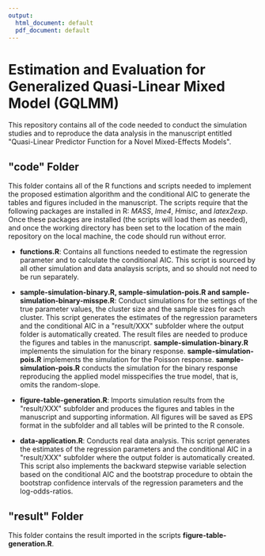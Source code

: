 ```yaml
---
output:
  html_document: default
  pdf_document: default
---
```

# Estimation and Evaluation for Generalized Quasi-Linear Mixed Model (GQLMM)

This repository contains all of the code needed to conduct the simulation studies and to reproduce the data analysis in the manuscript entitled "Quasi-Linear Predictor Function for a Novel Mixed-Effects Models".

## "code" Folder

This folder contains all of the R functions and scripts needed to implement the proposed estimation algorithm and the conditional AIC to generate the tables and figures included in the manuscript. 
The scripts require that the following packages are installed in R: *MASS*, *lme4*, *Hmisc*, and *latex2exp*. 
Once these packages are installed (the scripts will load them as needed), and once the working directory has been set to the location of the main repository on the local machine, the code should run without error. 

+ **functions.R**: Contains all functions needed to estimate the regression parameter and to calculate the conditional AIC. 
This script is sourced by all other simulation and data analaysis scripts, and so should not need to be run separately.

+ **sample-simulation-binary.R, sample-simulation-pois.R and sample-simulation-binary-misspe.R**:  Conduct simulations for the settings of the true parameter values, the cluster size and the sample sizes for each cluster.
This script generates the estimates of the regression parameters and the conditional AIC in a "result/XXX" subfolder where the output folder is automatically created.
The result files are needed to produce the figures and tables in the manuscript.
**sample-simulation-binary.R** implements the simulation for the binary response.
**sample-simulation-pois.R** implements the simulation for the Poisson response.
**sample-simulation-pois.R** conducts the simulation for the binary response reproducing the applied model misspecifies the true model, that is, omits the random-slope.

+ **figure-table-generation.R**: Imports simulation results from the "result/XXX" subfolder and produces the figures and tables in the manuscript and supporting information.
All figures will be saved as EPS format in the subfolder and all tables will be printed to the R console.

+ **data-application.R**: Conducts real data analysis.
This script generates the estimates of the regression parameters and the conditional AIC in a "result/XXX" subfolder where the output folder is automatically created.
This script also implements the backward stepwise variable selection based on the conditional AIC and the bootstrap procedure to obtain the bootstrap confidence intervals of the regression parameters and the log-odds-ratios.

## "result" Folder

This folder contains the result imported in the scripts **figure-table-generation.R**.
